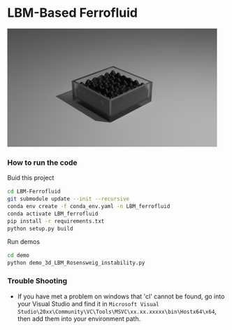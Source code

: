 # LBM-Based Ferrofluid

<img src="demo/Ferrofluid.png" height="270">

### How to run the code

Buid this project

```bash
cd LBM-Ferrofluid
git submodule update --init --recursive
conda env create -f conda_env.yaml -n LBM_ferrofluid
conda activate LBM_ferrofluid
pip install -r requirements.txt
python setup.py build
```

Run demos

```bash
cd demo
python demo_3d_LBM_Rosensweig_instability.py
```

### Trouble Shooting

- If you have met a problem on windows that 'cl' cannot be found, go into your Visual Studio and find it in `Microsoft Visual Studio\20xx\Community\VC\Tools\MSVC\xx.xx.xxxxx\bin\Hostx64\x64`, then add them into your environment path.
